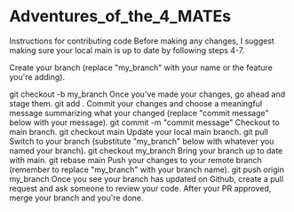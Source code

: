 # Adventures_of_the_4_MATEs


Instructions for contributing code
Before making any changes, I suggest making sure your local main is up to date by following steps 4-7.

Create your branch (replace "my_branch" with your name or the feature you're adding).

git checkout -b my_branch
Once you've made your changes, go ahead and stage them.
git add .
Commit your changes and choose a meaningful message summarizing what your changed (replace "commit message" below with your message).
git commit -m "commit message"
Checkout to main branch.
git checkout main
Update your local main branch.
git pull
Switch to your branch (substitute "my_branch" below with whatever you named your branch).
git checkout my_branch
Bring your branch up to date with main.
git rebase main
Push your changes to your remote branch (remember to replace "my_branch" with your branch name).
git push origin my_branch
Once you see your branch has updated on Github, create a pull request and ask someone to review your code.
After your PR approved, merge your branch and you're done.
